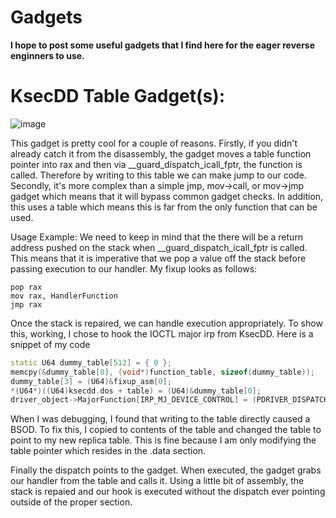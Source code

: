 # Gadgets
**I hope to post some useful gadgets that I find here for the eager reverse enginners to use.**

# KsecDD Table Gadget(s):
![image](https://user-images.githubusercontent.com/88007716/231932451-3cb2db3a-5826-4ca1-b219-3634fe899e2a.png)

This gadget is pretty cool for a couple of reasons. Firstly, if you didn't already catch it from the disassembly, the gadget moves a table function pointer into rax and then via __guard_dispatch_icall_fptr, the function is called. Therefore by writing to this table we can make jump to our code. Secondly, it's more complex than a simple jmp, mov->call, or mov->jmp gadget which means that it will bypass common gadget checks. In addition, this uses a table which means this is far from the only function that can be used.

Usage Example:
We need to keep in mind that the there will be a return address pushed on the stack when __guard_dispatch_icall_fptr is called. This means that it is imperative that we pop a value off the stack before passing execution to our handler. My fixup looks as follows:
```
pop rax
mov rax, HandlerFunction
jmp rax
```
Once the stack is repaired, we can handle execution appropriately. To show this, working, I chose to hook the IOCTL major irp from KsecDD. Here is a snippet of my code 
```cpp
static U64 dummy_table[512] = { 0 };
memcpy(&dummy_table[0], (void*)function_table, sizeof(dummy_table));
dummy_table[3] = (U64)&fixup_asm[0];
*(U64*)((U64)ksecdd.dos + table) = (U64)&dummy_table[0];
driver_object->MajorFunction[IRP_MJ_DEVICE_CONTROL] = (PDRIVER_DISPATCH)(ksecdd + gadget);
```
When I was debugging, I found that writing to the table directly caused a BSOD. To fix this, I copied to contents of the table and changed the table to point to my new replica table. This is fine because I am only modifying the table pointer which resides in the .data section.

Finally the dispatch points to the gadget. When executed, the gadget grabs our handler from the table and calls it. Using a little bit of assembly, the stack is repaied and our hook is executed without the dispatch ever pointing outside of the proper section.

